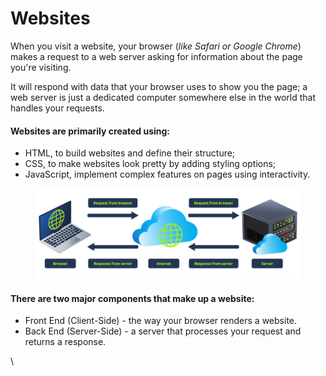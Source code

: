 # Websites

When you visit a website, your browser (_like Safari or Google Chrome_) makes a request to a web server asking for information about the page you're visiting.&#x20;

It will respond with data that your browser uses to show you the page; a web server is just a dedicated computer somewhere else in the world that handles your requests.

#### Websites are primarily created using:

* HTML, to build websites and define their structure;
* CSS, to make websites look pretty by adding styling options;
* JavaScript, implement complex features on pages using interactivity.

<figure><img src="../../../.gitbook/assets/Capture (31).PNG" alt=""><figcaption></figcaption></figure>

#### There are two major components that make up a website:

* Front End (Client-Side) - the way your browser renders a website.
* Back End (Server-Side) - a server that processes your request and returns a response.

\
